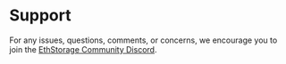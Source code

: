 # Support

For any issues, questions, comments, or concerns, we encourage you to join the [EthStorage Community Discord](https://discord.com/invite/xhCwaMp7ps).
